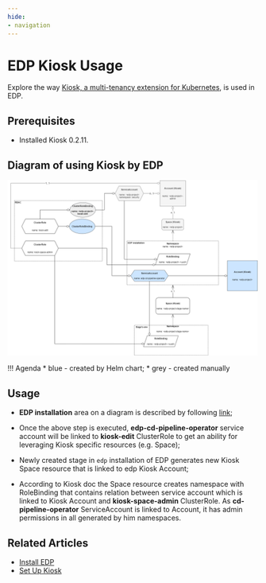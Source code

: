 ```yaml
---
hide:
- navigation
---
```


# EDP Kiosk Usage

Explore the way [Kiosk, a multi-tenancy extension for Kubernetes](https://github.com/loft-sh/kiosk), is used in EDP.

## Prerequisites

* Installed Kiosk 0.2.11.

## Diagram of using Kiosk by EDP

![Kiosk usage](../assets/edp-kiosk-usage.png "Kiosk usage")

!!! Agenda
    * blue - created by Helm chart;
    * grey - created manually

## Usage

* **EDP installation** area on a diagram is described by following [link](install-edp.md);

* Once the above step is executed, **edp-cd-pipeline-operator** service account will be linked to **kiosk-edit** ClusterRole
  to get an ability for leveraging Kiosk specific resources (e.g. Space);

* Newly created stage in `edp` installation of EDP generates new Kiosk Space resource that is linked to edp Kiosk Account;

* According to Kiosk doc the Space resource creates namespace with RoleBinding that contains relation between service account
  which is linked to Kiosk Account and **kiosk-space-admin** ClusterRole.
  As **cd-pipeline-operator** ServiceAccount is linked to Account, it has admin permissions in all generated by him namespaces.

## Related Articles

- [Install EDP](install-edp.md)
- [Set Up Kiosk](install-kiosk.md)
